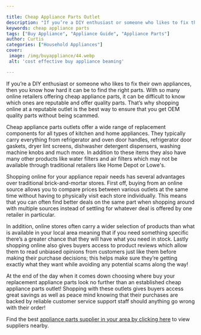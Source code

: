 ```yaml
---

title: Cheap Appliance Parts Outlet
description: "If you’re a DIY enthusiast or someone who likes to fix their own appliances, then you know how hard it can be to find the right pa...see more"
keywords: cheap appliance parts
tags: ["Buy Appliance", "Appliance Guide", "Appliance Parts"]
author: Curtis
categories: ["Household Appliances"]
cover: 
 image: /img/buyappliance/44.webp
 alt: 'cost effective buy appliance beaming'

---
```


If you’re a DIY enthusiast or someone who likes to fix their own appliances, then you know how hard it can be to find the right parts. With so many online retailers offering cheap appliance parts, it can be difficult to know which ones are reputable and offer quality parts. That’s why shopping online at a reputable outlet is the best way to ensure that you get OEM quality parts without being scammed.

Cheap appliance parts outlets offer a wide range of replacement components for all types of kitchen and home appliances. They typically carry everything from refrigerator and oven door handles, refrigerator door gaskets, dryer lint screens, dishwasher detergent dispensers, washing machine knobs and much more. In addition to these items they also have many other products like water filters and air filters which may not be available through traditional retailers like Home Depot or Lowe's.

Shopping online for your appliance repair needs has several advantages over traditional brick-and-mortar stores. First off, buying from an online source allows you to compare prices between various outlets at the same time without having to physically visit each store individually. This means that you can often find better deals on the same part when shopping around with multiple sources instead of settling for whatever deal is offered by one retailer in particular. 

In addition, online stores often carry a wider selection of products than what is available in your local area meaning that if you need something specific there’s a greater chance that they will have what you need in stock. Lastly shopping online also gives buyers access to product reviews which allow them to read unbiased opinions from customers just like them before making their purchase decisions; this helps make sure they’re getting exactly what they want while avoiding any potential scams along the way! 

At the end of the day when it comes down choosing where buy your replacement appliance parts look no further than an established cheap appliance parts outlet! Shopping with these outlets gives buyers access great savings as well as peace mind knowing that their purchases are backed by reliable customer service support staff should anything go wrong with their order!

Find the best <a href="/pages/appliance-parts-suppliers/">appliance parts supplier in your area by clicking here</a> to view suppliers nearby.
